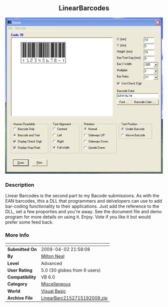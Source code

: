 ﻿<div align="center">

## LinearBarcodes

<img src="PIC2009519852313684.jpg">
</div>

### Description

Linear Barcodes is the second part to my Bacode submissions. As with the EAN barcodes, this a DLL that programmers and delvelopers can use to add bar-coding functionality to their applications. Just add the reference to the DLL, set a few proporties and you're away. See the document file and demo program for more details on using it. Enjoy. Vote if you like it but would prefer some feed back.
 
### More Info
 


<span>             |<span>
---                |---
**Submitted On**   |2009-04-02 21:58:08
**By**             |[Milton Neal](https://github.com/Planet-Source-Code/PSCIndex/blob/master/ByAuthor/milton-neal.md)
**Level**          |Advanced
**User Rating**    |5.0 (30 globes from 6 users)
**Compatibility**  |VB 6\.0
**Category**       |[Miscellaneous](https://github.com/Planet-Source-Code/PSCIndex/blob/master/ByCategory/miscellaneous__1-1.md)
**World**          |[Visual Basic](https://github.com/Planet-Source-Code/PSCIndex/blob/master/ByWorld/visual-basic.md)
**Archive File**   |[LinearBarc2152715192009\.zip](https://github.com/Planet-Source-Code/milton-neal-linearbarcodes__1-72100/archive/master.zip)








